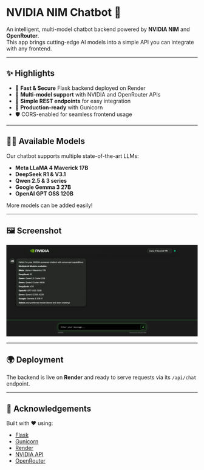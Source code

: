# NVIDIA NIM Chatbot 🤖

An intelligent, multi-model chatbot backend powered by **NVIDIA NIM** and **OpenRouter**.  
This app brings cutting-edge AI models into a simple API you can integrate with any frontend.

---

## ✨ Highlights
- 🚀 **Fast & Secure** Flask backend deployed on Render
- 🧠 **Multi-model support** with NVIDIA and OpenRouter APIs
- 🔌 **Simple REST endpoints** for easy integration
- 📡 **Production-ready** with Gunicorn
- 🛡️ CORS-enabled for seamless frontend usage

---

## 🧑‍💻 Available Models
Our chatbot supports multiple state-of-the-art LLMs:
- **Meta LLaMA 4 Maverick 17B**
- **DeepSeek R1 & V3.1**
- **Qwen 2.5 & 3 series**
- **Google Gemma 3 27B**
- **OpenAI GPT OSS 120B**

More models can be added easily!

---

## 🖼️ Screenshot
![Chatbot Screenshot](Readme_scr.png)

---

## 🌍 Deployment
The backend is live on **Render** and ready to serve requests via its `/api/chat` endpoint.

---

## 🙌 Acknowledgements
Built with ❤️ using:
- [Flask](https://flask.palletsprojects.com/)
- [Gunicorn](https://gunicorn.org/)
- [Render](https://render.com/)
- [NVIDIA API](https://developer.nvidia.com/)
- [OpenRouter](https://openrouter.ai/)
